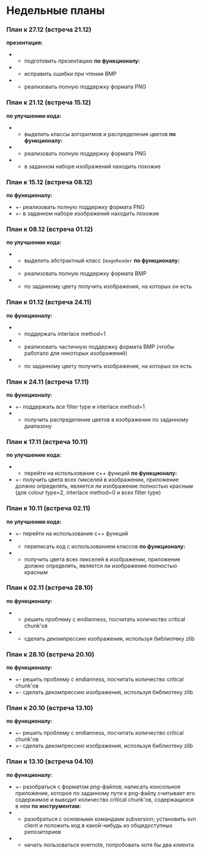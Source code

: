# Недельные планы #

### План к 27.12 (встреча 21.12) ###
**презентация:**
  * + подготовить презентацию
**по функционалу:**
  * + исправить ошибки при чтении BMP
  * - реализовать полную поддержку формата PNG

### План к 21.12 (встреча 15.12) ###
**по улучшению кода:**
  * + выделить классы алгоритмов и распределения цветов
**по функционалу:**
  * - реализовать полную поддержку формата PNG
  * + в заданном наборе изображений находить похожие

### План к 15.12 (встреча 08.12) ###
**по функционалу:**
  * +- реализовать полную поддержку формата PNG
  * +- в заданном наборе изображений находить похожие

### План к 08.12 (встреча 01.12) ###
**по улучшению кода:**
  * + выделить абстрактный класс `ImageReader`
**по функционалу:**
  * + реализовать полную поддержку формата BMP
  * + по заданному цвету получить изображения, на которых он есть

### План к 01.12 (встреча 24.11) ###
**по функционалу:**
  * + поддержать interlace method=1
  * + реализовать частичную поддержку формата BMP (чтобы работало для некоторых изображений)
  * - по заданному цвету получить изображения, на которых он есть

### План к 24.11 (встреча 17.11) ###
**по функционалу:**
  * +- поддержать все filter type и interlace method=1
  * + получить распределение цветов в изображении по заданному диапазону

### План к 17.11 (встреча 10.11) ###
**по улучшению кода:**
  * + перейти на использование c++ функций
**по функционалу:**
  * +- получить цвета всех пикселей в изображении, приложение должно определять, является ли изображение полностью красным (для colour type=2, interlace method=0 и всех filter type)

### План к 10.11 (встреча 02.11) ###
**по улучшению кода:**
  * +- перейти на использование c++ функций
  * + переписать код с использованием классов
**по функционалу:**
  * - получить цвета всех пикселей в изображении, приложение должно определять, является ли изображение полностью красным

### План к 02.11 (встреча 28.10) ###
**по функционалу:**
  * + решить проблему с endianness, посчитать количество critical chunk'ов
  * + сделать декомпрессию изображения, используя библиотеку zlib

### План к 28.10 (встреча 20.10) ###
**по функционалу:**
  * +- решить проблему с endianness, посчитать количество critical chunk'ов
  * +- сделать декомпрессию изображения, используя библиотеку zlib

### План к 20.10 (встреча 13.10) ###
**по функционалу:**
  * +- решить проблему с endianness, посчитать количество critical chunk'ов
  * +- сделать декомпрессию изображения, используя библиотеку zlib

### План к 13.10 (встреча 04.10) ###
**по функционалу:**
  * +- разобраться с форматом png-файлов; написать консольное приложение, которое по заданному пути к png-файлу считывает его содержимое и выводит количество critical chunk'ов, содержащихся в нем
**по инструментам:**
  * + разобраться с основными командами subversion; установить svn client и положить код в какой-нибудь из общедоступных репозиториев
  * + начать пользоваться evernote, попробовать хотя бы два клиента